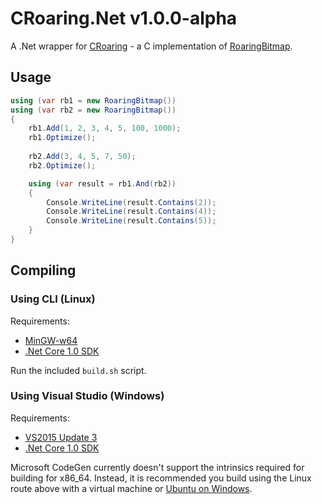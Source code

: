 # CRoaring.Net v1.0.0-alpha

A .Net wrapper for [CRoaring](https://github.com/RoaringBitmap/CRoaring) - a C implementation of [RoaringBitmap](https://github.com/RoaringBitmap/RoaringBitmap).

## Usage
```cs
using (var rb1 = new RoaringBitmap())
using (var rb2 = new RoaringBitmap())
{
	rb1.Add(1, 2, 3, 4, 5, 100, 1000);
	rb1.Optimize();
	
	rb2.Add(3, 4, 5, 7, 50);
	rb2.Optimize();

	using (var result = rb1.And(rb2))
	{
		Console.WriteLine(result.Contains(2));
		Console.WriteLine(result.Contains(4));
		Console.WriteLine(result.Contains(5));
	}
}
```

## Compiling
### Using CLI (Linux)

Requirements:
- [MinGW-w64](https://mingw-w64.org)
- [.Net Core 1.0 SDK](https://www.microsoft.com/net/core)

Run the included `build.sh` script.

### Using Visual Studio (Windows)

Requirements:
- [VS2015 Update 3](https://www.visualstudio.com/downloads/)
- [.Net Core 1.0 SDK](https://www.microsoft.com/net/core)

Microsoft CodeGen currently doesn't support the intrinsics required for building for x86_64. 
Instead, it is recommended you build using the Linux route above with a virtual machine or [Ubuntu on Windows](https://msdn.microsoft.com/en-us/commandline/wsl/about).
